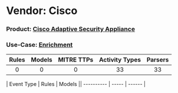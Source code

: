 Vendor: Cisco
=============
### Product: [Cisco Adaptive Security Appliance](../ds_cisco_cisco_adaptive_security_appliance.md)
### Use-Case: [Enrichment](../../../../UseCases/uc_enrichment.md)

| Rules | Models | MITRE TTPs | Activity Types | Parsers |
|:-----:|:------:|:----------:|:--------------:|:-------:|
|   0   |   0    |     0      |       33       |   33    |

| Event Type | Rules | Models || ---------- | ----- | ------ |
